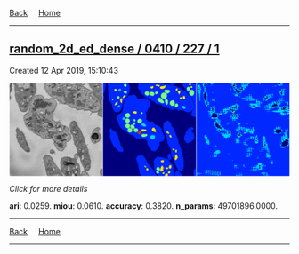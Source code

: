 
[Back](..)&nbsp;&nbsp;&nbsp;&nbsp;&nbsp;[Home](https://leapmanlab.github.io/snapshots)

---

<div class="summary"><a href="1"><h2>random_2d_ed_dense / 0410 / 227 / 1</h2></a><p>Created 12 Apr 2019, 15:10:43
</p><a href="1"><img src="1/media/summary.png" align="center"></a><p>
<i>Click for more details</i>
</p></div>

**ari**: 0.0259. **miou**: 0.0610. **accuracy**: 0.3820. **n_params**: 49701896.0000. 

---

[Back](..)&nbsp;&nbsp;&nbsp;&nbsp;&nbsp;[Home](https://leapmanlab.github.io/snapshots)

---